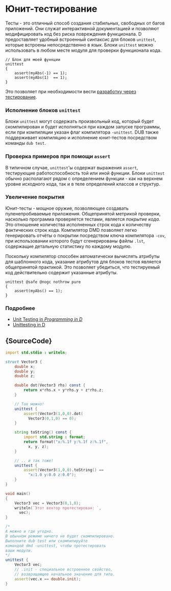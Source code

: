 # Юнит-тестирование

Тесты - это отличный способ создания стабильных, свободных от
багов приложений. Они служат интерактивной документацией и
позволяют модифицировать код без риска повреждения функционала.
D предоставляет удобный встроенный синтаксис для блоков
`unittest`, которые встроены непосредственно в язык.
Блоки `unittest` можно использовать в любом месте модуля для
проверки функционала кода.

    // Блок для моей функции
    unittest
    {
        assert(myAbs(-1) == 1);
        assert(myAbs(1)  == 1);
    }

Это позволяет при необходимости вести [разработку через тестирование](https://ry.wikipedia.org/wiki/Разработка_через_тестирование).

### Исполнение блоков `unittest`

Блоки `unittest` могут содержать произвольный код, который
будет скомпилирован и будет исполняться при каждом запуске
программы, если при компиляции указан флаг компилятора
`-unittest`. DUB также поддерживает компиляцию и исполнение
юнит-тестов посредством команды `dub test`.

### Проверка примеров при помощи `assert`

В типичном случае, `unittest`'ы содержат выражения `assert`,
тестирующие работоспособность той или иной функции.
Блоки `unittest` обычно располагают рядом с определением
функции - как на верхнем уровне исходного кода, так и
в теле определений классов и структур.

### Увеличение покрытия

Юнит-тесты - мощное оружие, позволяющее создавать пуленепробиваемые приложения.
Общепринятой метрикой проверки, насколько программа проверяется
тестами, является _покрытие кода_. Это отношение количества исполненных
строк кода к количеству фактических строк кода.
Компилятор DMD позволяет легко генерировать отчёты о покрытии
посредством ключа компилятора `-cov`, при использовании которого будут сгенерированы
файлы `.lst`, содержащие детальную статистику по каждому модулю.

Поскольку компилятор способен автоматически вычислять атрибуты для шаблонного
кода, указание атрибутов для блоков тестов является общепринятой практикой.
Это позволяет убедиться, что тестируемый код действительно содержит
указанные атрибуты.

    unittest @safe @nogc nothrow pure
    {
        assert(myAbs() == 1);
    }

### Подробнее

- [Unit Testing in _Programming in D_](http://ddili.org/ders/d.en/unit_testing.html)
- [Unittesting in D](https://dlang.org/spec/unittest.html)

## {SourceCode}

```d
import std.stdio : writeln;

struct Vector3 {
    double x;
    double y;
    double z;

    double dot(Vector3 rhs) const {
        return x*rhs.x + y*rhs.y + z*rhs.z;
    }

    // Так можно!
    unittest {
        assert(Vector3(1,0,0).dot(
          Vector3(0,1,0) == 0);
    }

    string toString() const {
        import std.string : format;
        return format("x:%.1f y:%.1f z:%.1f",
          x, y, z);
    }

    // .. и так тоже!
    unittest {
        assert(Vector3(1,0,0).toString() ==
          "x:1.0 y:0.0 z:0.0");
    }
}

void main()
{
    Vector3 vec = Vector3(0,1,0);
    writeln(`Этот вектор протестирован: `,
      vec);
}

/*
А можно и где угодно.
В обычном режиме ничего не будет скомпилировано.
Выполните dub test или скомпилируйте
командой dmd -unittest, чтобы протестировать
ваши модули.
*/
unittest {
    Vector3 vec;
    // .init - специальное встроенное свойство,
    // возвращающее начальное значение для типа.
    assert(vec.x == double.init);
}
```
